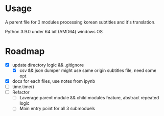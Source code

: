 # Usage
A parent file for 3 modules processing korean subtitles and it's translation.

Python 3.9.0 under 64 bit (AMD64) windows OS

# Roadmap
- [x] update directory logic && .gitignore 
  - [x] csv && json dumper might use same origin subtitles file, need some opt
- [x] docs for each files, use notes from ipynb
- [ ] time.time()
- [ ] Refactor
  - [ ] Laverage parent module && child modules feature, abstract repeated logic
  - [ ] Main entry point for all 3 submoduels
